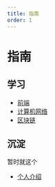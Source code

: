 ```yaml
---
title: 指南
order: 1
---
```


# 指南

## 学习

- [前端](../frontend/css/css_basic)
- [计算机网络](../network/overview)
- [区块链](../blockchain/cryptology)

## 沉淀

暂时就这个

- [个人介绍](./self)
